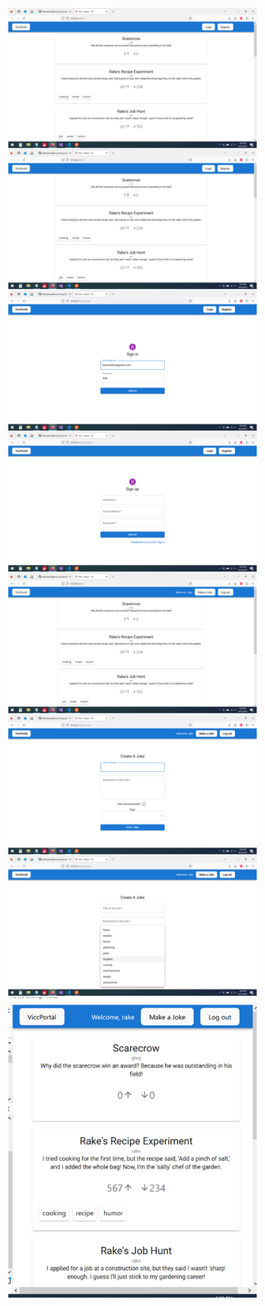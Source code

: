 ![Alt text](<Screenshot (1).png>) ![Alt text](<Screenshot (2).png>) ![Alt text](<Screenshot (3).png>) ![Alt text](<Screenshot (4).png>) ![Alt text](<Screenshot (5).png>) ![Alt text](<Screenshot (6).png>) ![Alt text](<Screenshot (7).png>)![Alt text](image.png)